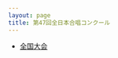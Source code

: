 ```yaml
---
layout: page
title: 第47回全日本合唱コンクール
---
```

-   [全国大会](http://chorusroom.org/concours/jca/47th/47thajcl/)
